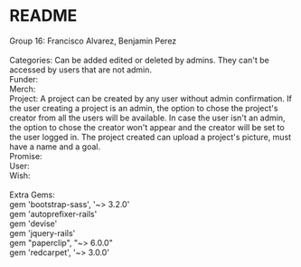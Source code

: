 # README

Group 16: Francisco Alvarez, Benjamin Perez\
\
Categories: Can be added edited or deleted by admins. They can't be accessed by users that are not admin.\
Funder: \
Merch: \
Project: A project can be created by any user without admin confirmation. If the user creating a project is an  admin, the option to chose the project's creator from all the users will be available. In case the user isn't an admin, the option to chose the creator won't appear and the creator will be set to the user logged in. The project created can upload a project's picture, must have a name and a goal. \
Promise: \
User: \
Wish: \
\
Extra Gems: \
gem 'bootstrap-sass', '~> 3.2.0'\
gem 'autoprefixer-rails'\
gem 'devise'\
gem 'jquery-rails'\
gem "paperclip", "~> 6.0.0"\
gem 'redcarpet', '~> 3.0.0'